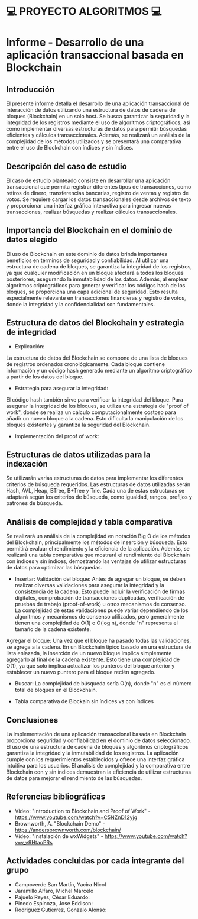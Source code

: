 # 💻 PROYECTO ALGORITMOS 💻
# Informe - Desarrollo de una aplicación transaccional basada en Blockchain

## Introducción
El presente informe detalla el desarrollo de una aplicación transaccional de interacción de datos utilizando una estructura de datos de cadena de bloques (Blockchain) en un solo host. Se busca garantizar la seguridad y la integridad de los registros mediante el uso de algoritmos criptográficos, así como implementar diversas estructuras de datos para permitir búsquedas eficientes y cálculos transaccionales. Además, se realizará un análisis de la complejidad de los métodos utilizados y se presentará una comparativa entre el uso de Blockchain con índices y sin índices.

## Descripción del caso de estudio
El caso de estudio planteado consiste en desarrollar una aplicación transaccional que permita registrar diferentes tipos de transacciones, como retiros de dinero, transferencias bancarias, registro de ventas y registro de votos. Se requiere cargar los datos transaccionales desde archivos de texto y proporcionar una interfaz gráfica interactiva para ingresar nuevas transacciones, realizar búsquedas y realizar cálculos transaccionales.

## Importancia del Blockchain en el dominio de datos elegido
El uso de Blockchain en este dominio de datos brinda importantes beneficios en términos de seguridad y confiabilidad. Al utilizar una estructura de cadena de bloques, se garantiza la integridad de los registros, ya que cualquier modificación en un bloque afectará a todos los bloques posteriores, asegurando la inmutabilidad de los datos. Además, al emplear algoritmos criptográficos para generar y verificar los códigos hash de los bloques, se proporciona una capa adicional de seguridad. Esto resulta especialmente relevante en transacciones financieras y registro de votos, donde la integridad y la confidencialidad son fundamentales.

## Estructura de datos del Blockchain y estrategia de integridad
- Explicación:

La estructura de datos del Blockchain se compone de una lista de bloques de registros ordenados cronológicamente. Cada bloque contiene información y un código hash generado mediante un algoritmo criptográfico a partir de los datos del bloque.

- Estrategia para asegurar la integridad:

El código hash también sirve para verificar la integridad del bloque. Para asegurar la integridad de los bloques, se utiliza una estrategia de "proof of work", donde se realiza un cálculo computacionalmente costoso para añadir un nuevo bloque a la cadena. Esto dificulta la manipulación de los bloques existentes y garantiza la seguridad del Blockchain.

- Implementación del proof of work:

## Estructuras de datos utilizadas para la indexación
Se utilizarán varias estructuras de datos para implementar los diferentes criterios de búsqueda requeridos. Las estructuras de datos utilizadas serán Hash, AVL, Heap, BTree, B+Tree y Trie. Cada una de estas estructuras se adaptará según los criterios de búsqueda, como igualdad, rangos, prefijos y patrones de búsqueda.

## Análisis de complejidad y tabla comparativa
Se realizará un análisis de la complejidad en notación Big O de los métodos del Blockchain, principalmente los métodos de inserción y búsqueda. Esto permitirá evaluar el rendimiento y la eficiencia de la aplicación. Además, se realizará una tabla comparativa que mostrará el rendimiento del Blockchain con índices y sin índices, demostrando las ventajas de utilizar estructuras de datos para optimizar las búsquedas.

- Insertar:
Validación del bloque: Antes de agregar un bloque, se deben realizar diversas validaciones para asegurar la integridad y la consistencia de la cadena. Esto puede incluir la verificación de firmas digitales, comprobación de transacciones duplicadas, verificación de pruebas de trabajo (proof-of-work) u otros mecanismos de consenso. La complejidad de estas validaciones puede variar dependiendo de los algoritmos y mecanismos de consenso utilizados, pero generalmente tienen una complejidad de O(1) o O(log n), donde "n" representa el tamaño de la cadena existente.

Agregar el bloque: Una vez que el bloque ha pasado todas las validaciones, se agrega a la cadena. En un Blockchain típico basado en una estructura de lista enlazada, la inserción de un nuevo bloque implica simplemente agregarlo al final de la cadena existente. Esto tiene una complejidad de O(1), ya que solo implica actualizar los punteros del bloque anterior y establecer un nuevo puntero para el bloque recién agregado.

- Buscar:
 La complejidad de búsqueda sería O(n), donde "n" es el número total de bloques en el Blockchain.

- Tabla comparativa de Blockain sin índices vs con índices
## Conclusiones
La implementación de una aplicación transaccional basada en Blockchain proporciona seguridad y confiabilidad en el dominio de datos seleccionado. El uso de una estructura de cadena de bloques y algoritmos criptográficos garantiza la integridad y la inmutabilidad de los registros. La aplicación cumple con los requerimientos establecidos y ofrece una interfaz gráfica intuitiva para los usuarios. El análisis de complejidad y la comparativa entre Blockchain con y sin índices demuestran la eficiencia de utilizar estructuras de datos para mejorar el rendimiento de las búsquedas.

## Referencias bibliográficas
- Video: "Introduction to Blockchain and Proof of Work" - https://www.youtube.com/watch?v=C5NZnD12yjg
- Brownworth, A. "Blockchain Demo" - https://andersbrownworth.com/blockchain/
- Video: "Instalación de wxWidgets" - https://www.youtube.com/watch?v=v_v9HtaoPRs

## Actividades concluidas por cada integrante del grupo
- Campoverde San Martín, Yacira Nicol
- Jaramillo Alfaro, Michel Marcelo
- Pajuelo Reyes, César Eduardo:
- Pinedo Espinoza, Jose Eddison: 
- Rodriguez Gutierrez, Gonzalo Alonso: 

